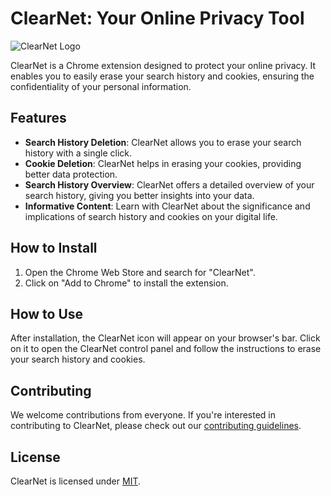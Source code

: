 # ClearNet: Your Online Privacy Tool

![ClearNet Logo](link_to_logo)

ClearNet is a Chrome extension designed to protect your online privacy. It enables you to easily erase your search history and cookies, ensuring the confidentiality of your personal information.

## Features

- **Search History Deletion**: ClearNet allows you to erase your search history with a single click.
- **Cookie Deletion**: ClearNet helps in erasing your cookies, providing better data protection.
- **Search History Overview**: ClearNet offers a detailed overview of your search history, giving you better insights into your data.
- **Informative Content**: Learn with ClearNet about the significance and implications of search history and cookies on your digital life.

## How to Install

1. Open the Chrome Web Store and search for "ClearNet".
2. Click on "Add to Chrome" to install the extension.

## How to Use

After installation, the ClearNet icon will appear on your browser's bar. Click on it to open the ClearNet control panel and follow the instructions to erase your search history and cookies.

## Contributing

We welcome contributions from everyone. If you're interested in contributing to ClearNet, please check out our [contributing guidelines](link_to_contributing_guidelines).

## License

ClearNet is licensed under [MIT](link_to_license).
